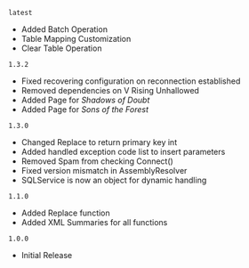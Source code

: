 `latest`
- Added Batch Operation
- Table Mapping Customization
- Clear Table Operation

`1.3.2`
- Fixed recovering configuration on reconnection established
- Removed dependencies on V Rising Unhallowed
- Added Page for _Shadows of Doubt_
- Added Page for _Sons of the Forest_

`1.3.0`
- Changed Replace to return primary key int
- Added handled exception code list to insert parameters
- Removed Spam from checking Connect()
- Fixed version mismatch in AssemblyResolver
- SQLService is now an object for dynamic handling

`1.1.0`
- Added Replace function
- Added XML Summaries for all functions

`1.0.0`
- Initial Release